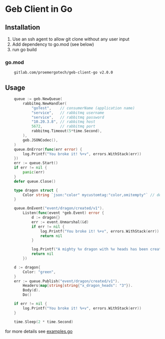 # Geb Client in Go

## Installation

1. Use an ssh agent to allow git clone without any user input
2. Add dependency to go.mod (see below)
3. run go build

### go.mod

```vgo
    gitlab.com/proemergotech/geb-client-go v2.0.0
```

## Usage

```go
	queue := geb.NewQueue(
		rabbitmq.NewHandler(
			"goTest",    // consumerName (application name)
			"service",   // rabbitmq username
			"service",   // rabbitmq password
			"10.20.3.8", // rabbitmq host
			5672,        // rabbitmq port
			rabbitmq.Timeout(5*time.Second),
		),
		geb.JSONCodec(),
	)
	queue.OnError(func(err error) {
		log.Printf("You broke it! %+v", errors.WithStack(err))
	})
	err := queue.Start()
    if err != nil {
        panic(err)    
    }   
	defer queue.Close()

	type dragon struct {
		Color string `json:"color" mycustomtag:"color,omitempty"` // default tag names are "json" or "codec"
	}

	queue.OnEvent("event/dragon/created/v1").
		Listen(func(event *geb.Event) error {
			d := dragon{}
			err := event.Unmarshal(&d)
			if err != nil {
				log.Printf("You broke it! %+v", errors.WithStack(err))
				return nil
			}

			log.Printf("A mighty %v dragon with %v heads has been created!", d.Color, event.Headers()["x_dragon_heads"])
			return nil
		})

	d := dragon{
		Color: "green",
	}
	err := queue.Publish("event/dragon/created/v1").
		Headers(map[string]string{"x_dragon_heads": "3"}).
		Body(d).
		Do()

	if err != nil {
		log.Printf("You broke it! %+v", errors.WithStack(err))
	}

	time.Sleep(2 * time.Second)
```

for more details see [examples.go](examples.go)
